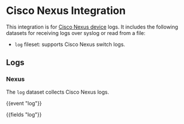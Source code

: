# Cisco Nexus Integration

This integration is for [Cisco Nexus device](https://developer.cisco.com/docs/nx-os/) logs. It includes the following
datasets for receiving logs over syslog or read from a file:

- `log` fileset: supports Cisco Nexus switch logs.

## Logs

### Nexus

The `log` dataset collects Cisco Nexus logs.

{{event "log"}}

{{fields "log"}}